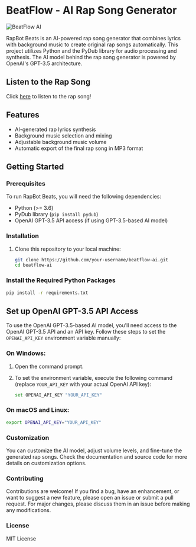 # BeatFlow - AI Rap Song Generator

![BeatFlow AI](rapbot_beats_logo.png)

RapBot Beats is an AI-powered rap song generator that combines lyrics with background music to create original rap songs automatically. This project utilizes Python and the PyDub library for audio processing and synthesis. The AI model behind the rap song generator is powered by OpenAI's GPT-3.5 architecture.
## Listen to the Rap Song

Click [here](https://github.com/syedshahab698/beatflow-ai/blob/master/rap_song.mp3) to listen to the rap song!


## Features

- AI-generated rap lyrics synthesis
- Background music selection and mixing
- Adjustable background music volume
- Automatic export of the final rap song in MP3 format

## Getting Started

### Prerequisites

To run RapBot Beats, you will need the following dependencies:

- Python (>= 3.6)
- PyDub library (`pip install pydub`)
- OpenAI GPT-3.5 API access (if using GPT-3.5-based AI model)

### Installation

1. Clone this repository to your local machine:

   ```bash
   git clone https://github.com/your-username/beatflow-ai.git
   cd beatflow-ai
   ```

### Install the Required Python Packages

   ```bash
   pip install -r requirements.txt
   ```

## Set up OpenAI GPT-3.5 API Access

To use the OpenAI GPT-3.5-based AI model, you'll need access to the OpenAI GPT-3.5 API and an API key. Follow these steps to set the `OPENAI_API_KEY` environment variable manually:

### On Windows:

1. Open the command prompt.

2. To set the environment variable, execute the following command (replace `YOUR_API_KEY` with your actual OpenAI API key):

   ```bash
   set OPENAI_API_KEY "YOUR_API_KEY"
   ```

### On macOS and Linux:

   ```bash
   export OPENAI_API_KEY="YOUR_API_KEY"
   ```

### Customization
You can customize the AI model, adjust volume levels, and fine-tune the generated rap songs. Check the documentation and source code for more details on customization options.

### Contributing
Contributions are welcome! If you find a bug, have an enhancement, or want to suggest a new feature, please open an issue or submit a pull request. For major changes, please discuss them in an issue before making any modifications.

### License
MIT License
